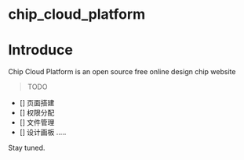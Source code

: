 # chip_cloud_platform

# Introduce

Chip Cloud Platform is an open source free online design chip website

> TODO

- [] 页面搭建
- [] 权限分配
- [] 文件管理
- [] 设计画板
.....

Stay tuned.
